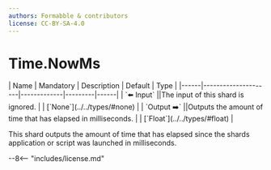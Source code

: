 ```yaml
---
authors: Formabble & contributors
license: CC-BY-SA-4.0
---
```



# Time.NowMs

<div class="sh-parameters" markdown="1">
| Name | Mandatory | Description | Default | Type |
|------|---------------------|-------------|---------|------|
| `⬅️ Input` ||The input of this shard is ignored. | | [`None`](../../types/#none) |
| `Output ➡️` ||Outputs the amount of time that has elapsed in milliseconds. | | [`Float`](../../types/#float) |

</div>

This shard outputs the amount of time that has elapsed since the shards application or script was launched in milliseconds.

--8<-- "includes/license.md"

